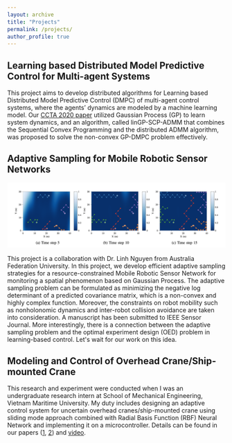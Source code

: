 ```yaml
---
layout: archive
title: "Projects"
permalink: /projects/
author_profile: true
---
```


## Learning based Distributed Model Predictive Control for Multi-agent Systems
<!-- ![](../images/ccta.png) -->

This project aims to develop distributed algorithms for Learning based Distributed Model Predictive Control (DMPC) of multi-agent control systems, where the agents’ dynamics are modeled by a machine learning model. Our [CCTA 2020 paper](https://ieeexplore.ieee.org/abstract/document/9206390) utilized Gaussian Process (GP) to learn system dynamics, and an algorithm, called linGP-SCP-ADMM that combines the Sequential Convex Programming and the distributed ADMM algorithm, was proposed to solve the non-convex GP-DMPC problem effectively.

## Adaptive Sampling for Mobile Robotic Sensor Networks
![](../images/mrsn.png)

This project is a collaboration with Dr. Linh Nguyen from Australia Federation University. In this project, we develop efficient adaptive sampling strategies for a resource-constrained Mobile Robotic Sensor Network for monitoring a spatial phenomenon based on Gaussian Process. The adaptive sampling problem can be formulated as minimizing the negative log determinant of a predicted covariance matrix, which is a non-convex and highly complex function. Moreover, the constraints on robot mobility such as nonholonomic dynamics and inter-robot collision avoidance are taken into consideration. A manuscript has been submitted to IEEE Sensor Journal. More interestingly, there is a connection between the adaptive sampling problem and the optimal experiment design (OED) problem in learning-based control. Let's wait for our work on this idea.

## Modeling and Control of Overhead Crane/Ship-mounted Crane

This research and experiment were conducted when I was an undergraduate research intern at School of Mechanical Engineering, Vietnam Maritime University. My duty includes designing an adaptive control system for uncertain overhead cranes/ship-mounted crane using sliding mode approach combined with Radial Basis Function (RBF) Neural Network and implementing it on a microcontroller. Details can be found in our papers ([1](https://www.sciencedirect.com/science/article/abs/pii/S0888327018302322), [2](https://link.springer.com/article/10.1007/s11633-019-1174-y)) and [video](https://www.youtube.com/watch?v=ZlF37IZh89Q).
